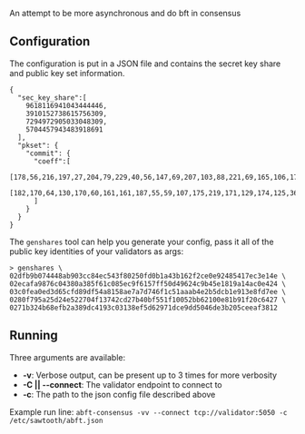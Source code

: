 An attempt to be more asynchronous and do bft in consensus

## Configuration

The configuration is put in a JSON file and contains the secret key share and public key set information.

```
{
  "sec_key_share":[
    9618116941043444446,
    3910152738615756309,
    7294972905033048309,
    5704457943483918691
  ],
  "pkset": {
    "commit": {
      "coeff":[
        [178,56,216,197,27,204,79,229,40,56,147,69,207,103,88,221,69,165,106,173,37,233,124,62,204,172,118,108,194,63,18,8,102,140,252,202,213,177,88,64,112,89,246,95,201,172,185,229],
        [182,170,64,130,170,60,161,161,187,55,59,107,175,219,171,129,174,125,36,148,93,9,123,239,182,104,9,142,44,78,106,147,159,101,166,125,230,169,98,122,190,184,255,25,185,162,37,170]
      ]
    }
  }
}
```

The `genshares` tool can help you generate your config, pass it all of the public key identities of your validators as args:
```
> genshares \
02dfb9b074448ab903cc84ec543f80250fd0b1a43b162f2ce0e92485417ec3e14e \
02ecafa9876c04380a385f61c085ec9f6157ff50d49624c9b45e1819a14ac0e424 \
03c0fea0ed3d65cfd89df54a8158ae7a7d746f1c51aaab4e2b5dcb1e913e8fd7ee \
0280f795a25d24e522704f13742cd27b40bf551f10052bb62100e81b91f20c6427 \
0271b324b68efb2a389dc4193c03138ef5d62971dce9dd5046de3b205ceeaf3812
```

## Running

Three arguments are available:
* __-v__: Verbose output, can be present up to 3 times for more verbosity
* __-C || --connect__: The validator endpoint to connect to
* __-c__: The path to the json config file described above

Example run line:
`abft-consensus -vv --connect tcp://validator:5050 -c /etc/sawtooth/abft.json`